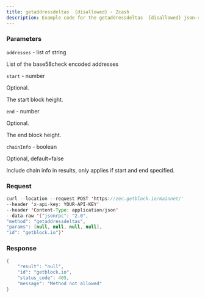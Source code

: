 ```yaml
---
title: getaddressdeltas  {disallowed} - Zcash
description: Example code for the getaddressdeltas  {disallowed} json-rpc method. Сomplete guide on how to use getaddressdeltas  {disallowed} json-rpc in GetBlock.io Web3 documentation.
---
```


### Parameters


`addresses` - list of string

List of the base58check encoded addresses

`start` - number

Optional.

The start block height.

`end` - number

Optional.

The end block height.

`chainInfo` - boolean

Optional, default=false

Include chain info in results, only applies if start and end specified.

### Request

``` java
curl --location --request POST 'https://zec.getblock.io/mainnet/' 
--header 'x-api-key: YOUR-API-KEY' 
--header 'Content-Type: application/json' 
--data-raw '{"jsonrpc": "2.0",
"method": "getaddressdeltas",
"params": [null, null, null, null],
"id": "getblock.io"}'
```

###  Response

``` java
{
    "result": "null",
    "id": "getblock.io",
    "status_code": 405,
    "message": "Method not allowed"
}
```

